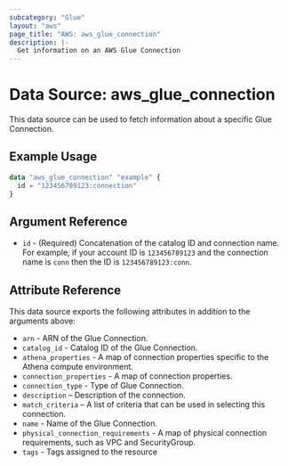 ```yaml
---
subcategory: "Glue"
layout: "aws"
page_title: "AWS: aws_glue_connection"
description: |-
  Get information on an AWS Glue Connection
---
```


# Data Source: aws_glue_connection

This data source can be used to fetch information about a specific Glue Connection.

## Example Usage

```terraform
data "aws_glue_connection" "example" {
  id = "123456789123:connection"
}
```

## Argument Reference

* `id` - (Required) Concatenation of the catalog ID and connection name. For example, if your account ID is
`123456789123` and the connection name is `conn` then the ID is `123456789123:conn`.

## Attribute Reference

This data source exports the following attributes in addition to the arguments above:

* `arn` - ARN of the Glue Connection.
* `catalog_id` - Catalog ID of the Glue Connection.
* `athena_properties` - A map of connection properties specific to the Athena compute environment.
* `connection_properties` - A map of connection properties.
* `connection_type` - Type of Glue Connection.
* `description` – Description of the connection.
* `match_criteria` – A list of criteria that can be used in selecting this connection.
* `name` - Name of the Glue Connection.
* `physical_connection_requirements` - A map of physical connection requirements, such as VPC and SecurityGroup.
* `tags` - Tags assigned to the resource
